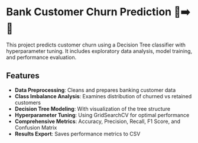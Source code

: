 # Bank Customer Churn Prediction 🏦➡️🚪

This project predicts customer churn using a Decision Tree classifier with hyperparameter tuning. It includes exploratory data analysis, model training, and performance evaluation.

## Features
- **Data Preprocessing**: Cleans and prepares banking customer data
- **Class Imbalance Analysis**: Examines distribution of churned vs retained customers
- **Decision Tree Modeling**: With visualization of the tree structure
- **Hyperparameter Tuning**: Using GridSearchCV for optimal performance
- **Comprehensive Metrics**: Accuracy, Precision, Recall, F1 Score, and Confusion Matrix
- **Results Export**: Saves performance metrics to CSV

